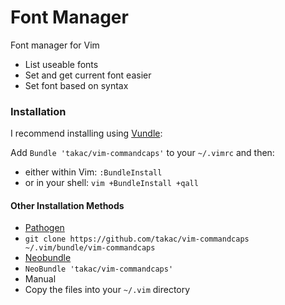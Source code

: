 Font Manager
===============

Font manager for Vim

* List useable fonts
* Set and get current font easier
* Set font based on syntax

### Installation
I recommend installing using [Vundle](https://github.com/gmarik/vundle):

Add `Bundle 'takac/vim-commandcaps'` to your `~/.vimrc` and then:

* either within Vim: `:BundleInstall`
* or in your shell: `vim +BundleInstall +qall`

#### Other Installation Methods
*  [Pathogen](https://github.com/tpope/vim-pathogen)
  *  `git clone https://github.com/takac/vim-commandcaps ~/.vim/bundle/vim-commandcaps`
*  [Neobundle](https://github.com/Shougo/neobundle.vim)
  *  `NeoBundle 'takac/vim-commandcaps'`
*  Manual
  *  Copy the files into your `~/.vim` directory
